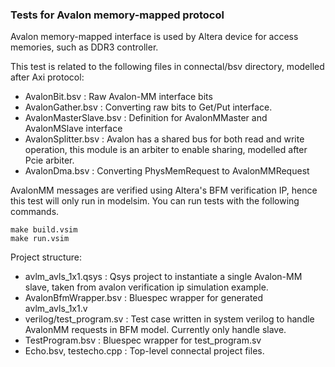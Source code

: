 ### Tests for Avalon memory-mapped protocol 

Avalon memory-mapped interface is used by Altera device for access memories, such as DDR3 controller.

This test is related to the following files in connectal/bsv directory, modelled after Axi protocol:
* AvalonBit.bsv : Raw Avalon-MM interface bits
* AvalonGather.bsv : Converting raw bits to Get/Put interface.
* AvalonMasterSlave.bsv : Definition for AvalonMMaster and AvalonMSlave interface
* AvalonSplitter.bsv : Avalon has a shared bus for both read and write operation, this module is an arbiter to enable sharing, modelled after Pcie arbiter.
* AvalonDma.bsv : Converting PhysMemRequest to AvalonMMRequest

AvalonMM messages are verified using Altera's BFM verification IP, hence this test will only run in modelsim. You can run tests with the following commands.
```
make build.vsim
make run.vsim
```

Project structure:
* avlm_avls_1x1.qsys : Qsys project to instantiate a single Avalon-MM slave, taken from avalon verification ip simulation example.
* AvalonBfmWrapper.bsv : Bluespec wrapper for generated avlm_avls_1x1.v
* verilog/test_program.sv : Test case written in system verilog to handle AvalonMM requests in BFM model. Currently only handle slave.
* TestProgram.bsv : Bluespec wrapper for test_program.sv
* Echo.bsv, testecho.cpp : Top-level connectal project files.

